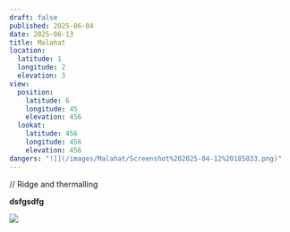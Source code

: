 ```yaml
---
draft: false
published: 2025-06-04
date: 2025-06-13
title: Malahat
location:
  latitude: 1
  longitude: 2
  elevation: 3
view:
  position:
    latitude: 6
    longitude: 45
    elevation: 456
  lookat:
    latitude: 456
    longitude: 456
    elevation: 456
dangers: "![](/images/Malahat/Screenshot%202025-04-12%20185033.png)"
---
```

// Ridge and thermalling

**dsfgsdfg**

![](/images/Malahat/Screenshot%202025-04-12%20185033.png)
